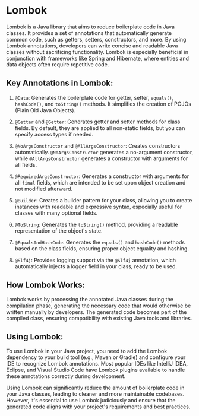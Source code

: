 # Lombok

Lombok is a Java library that aims to reduce boilerplate code in Java classes. It provides a set of annotations that automatically generate common code, such as getters, setters, constructors, and more. By using Lombok annotations, developers can write concise and readable Java classes without sacrificing functionality. Lombok is especially beneficial in conjunction with frameworks like Spring and Hibernate, where entities and data objects often require repetitive code.

## Key Annotations in Lombok:

1. `@Data`: Generates the boilerplate code for getter, setter, `equals()`, `hashCode()`, and `toString()` methods. It simplifies the creation of POJOs (Plain Old Java Objects).

2. `@Getter` and `@Setter`: Generates getter and setter methods for class fields. By default, they are applied to all non-static fields, but you can specify access types if needed.

3. `@NoArgsConstructor` and `@AllArgsConstructor`: Creates constructors automatically. `@NoArgsConstructor` generates a no-argument constructor, while `@AllArgsConstructor` generates a constructor with arguments for all fields.

4. `@RequiredArgsConstructor`: Generates a constructor with arguments for all `final` fields, which are intended to be set upon object creation and not modified afterward.

5. `@Builder`: Creates a builder pattern for your class, allowing you to create instances with readable and expressive syntax, especially useful for classes with many optional fields.

6. `@ToString`: Generates the `toString()` method, providing a readable representation of the object's state.

7. `@EqualsAndHashCode`: Generates the `equals()` and `hashCode()` methods based on the class fields, ensuring proper object equality and hashing.

8. `@Slf4j`: Provides logging support via the `@Slf4j` annotation, which automatically injects a logger field in your class, ready to be used.

## How Lombok Works:

Lombok works by processing the annotated Java classes during the compilation phase, generating the necessary code that would otherwise be written manually by developers. The generated code becomes part of the compiled class, ensuring compatibility with existing Java tools and libraries.

## Using Lombok:

To use Lombok in your Java project, you need to add the Lombok dependency to your build tool (e.g., Maven or Gradle) and configure your IDE to recognize Lombok annotations. Most popular IDEs like IntelliJ IDEA, Eclipse, and Visual Studio Code have Lombok plugins available to handle these annotations correctly during development.

Using Lombok can significantly reduce the amount of boilerplate code in your Java classes, leading to cleaner and more maintainable codebases. However, it's essential to use Lombok judiciously and ensure that the generated code aligns with your project's requirements and best practices.